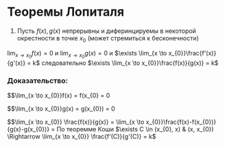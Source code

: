# Теоремы Лопиталя

1) Пусть $f(x), g(x)$ непрерывны и диферинцируемы в некоторой окрестности в точке $x_{0}$ (может стремиться к бесконечности)

$\lim_{x \to x_{0}} f(x) = 0$ и $\lim_{x \to x_{0}}g(x) = 0$ и $\exists \lim_{x \to x_{0}}\frac{f'(x)}{g'(x)} = k$ следовательно $\exists \lim_{x \to x_{0}}\frac{f(x)}{g(x)} = k$

### Доказательство:

$$\lim_{x \to x_{0}}f(x) = f(x_{0} = 0

$$\lim_{x \to x_{0}}g(x) = g(x_{0}) = 0

$$\lim_{x \to x_{0}} \frac{f(x)}{g(x)} = \lim_{x \to x_{0}}\frac{f(x)-f(x_{0})}{g(x)-g(x_{0})} = По теоремме Коши $\exists C \in (x_{0}, x) & (x, x_{0}) \Rightarrow \lim_{x \to x_{0}} \frac{f'(C)}{g'(C)} = k$
